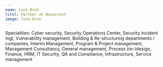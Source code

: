 ```yaml
---
naam: Luck Bron
titel: Partner at Novaccent
image: luck-bron
---
```

Specialities: Cyber security, Security Operations Center, Security incident mgt, Vulnerability management, Building & Re-structuring departments / companies, Interim Management, Program & Project management, Management Consultancy, General management, Process (re-)design, Finance, HRM, IT Security, QA and Compliance, Infrastructure, Service management
